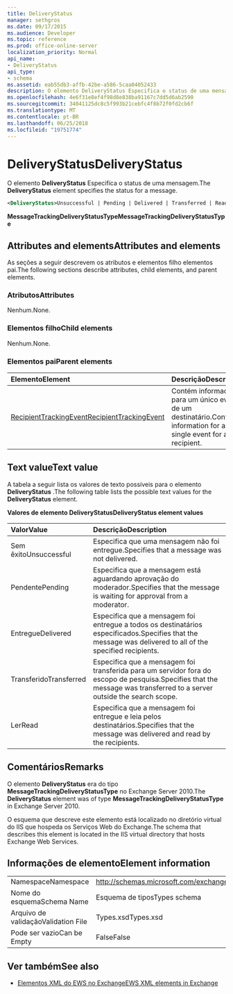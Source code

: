 ```yaml
---
title: DeliveryStatus
manager: sethgros
ms.date: 09/17/2015
ms.audience: Developer
ms.topic: reference
ms.prod: office-online-server
localization_priority: Normal
api_name:
- DeliveryStatus
api_type:
- schema
ms.assetid: eab55db3-affb-42be-a586-5caa04052433
description: O elemento DeliveryStatus Especifica o status de uma mensagem.
ms.openlocfilehash: 4e6f31e8ef4f98d8e838ba91167c7dd5d6ab2590
ms.sourcegitcommit: 34041125dc8c5f993b21cebfc4f8b72f0fd2cb6f
ms.translationtype: MT
ms.contentlocale: pt-BR
ms.lasthandoff: 06/25/2018
ms.locfileid: "19751774"
---
```

# <a name="deliverystatus"></a><span data-ttu-id="9652d-103">DeliveryStatus</span><span class="sxs-lookup"><span data-stu-id="9652d-103">DeliveryStatus</span></span>

<span data-ttu-id="9652d-104">O elemento **DeliveryStatus** Especifica o status de uma mensagem.</span><span class="sxs-lookup"><span data-stu-id="9652d-104">The **DeliveryStatus** element specifies the status for a message.</span></span> 
  
```XML
<DeliveryStatus>Unsuccessful | Pending | Delivered | Transferred | Read</DeliveryStatus>
```

 <span data-ttu-id="9652d-105">**MessageTrackingDeliveryStatusType**</span><span class="sxs-lookup"><span data-stu-id="9652d-105">**MessageTrackingDeliveryStatusType**</span></span>
## <a name="attributes-and-elements"></a><span data-ttu-id="9652d-106">Attributes and elements</span><span class="sxs-lookup"><span data-stu-id="9652d-106">Attributes and elements</span></span>

<span data-ttu-id="9652d-107">As seções a seguir descrevem os atributos e elementos filho elementos pai.</span><span class="sxs-lookup"><span data-stu-id="9652d-107">The following sections describe attributes, child elements, and parent elements.</span></span>
  
### <a name="attributes"></a><span data-ttu-id="9652d-108">Atributos</span><span class="sxs-lookup"><span data-stu-id="9652d-108">Attributes</span></span>

<span data-ttu-id="9652d-109">Nenhum.</span><span class="sxs-lookup"><span data-stu-id="9652d-109">None.</span></span>
  
### <a name="child-elements"></a><span data-ttu-id="9652d-110">Elementos filho</span><span class="sxs-lookup"><span data-stu-id="9652d-110">Child elements</span></span>

<span data-ttu-id="9652d-111">Nenhum.</span><span class="sxs-lookup"><span data-stu-id="9652d-111">None.</span></span>
  
### <a name="parent-elements"></a><span data-ttu-id="9652d-112">Elementos pai</span><span class="sxs-lookup"><span data-stu-id="9652d-112">Parent elements</span></span>

|<span data-ttu-id="9652d-113">**Elemento**</span><span class="sxs-lookup"><span data-stu-id="9652d-113">**Element**</span></span>|<span data-ttu-id="9652d-114">**Descrição**</span><span class="sxs-lookup"><span data-stu-id="9652d-114">**Description**</span></span>|
|:-----|:-----|
|[<span data-ttu-id="9652d-115">RecipientTrackingEvent</span><span class="sxs-lookup"><span data-stu-id="9652d-115">RecipientTrackingEvent</span></span>](recipienttrackingevent.md) <br/> |<span data-ttu-id="9652d-116">Contém informações para um único evento de um destinatário.</span><span class="sxs-lookup"><span data-stu-id="9652d-116">Contains information for a single event for a recipient.</span></span>  <br/> |
   
## <a name="text-value"></a><span data-ttu-id="9652d-117">Text value</span><span class="sxs-lookup"><span data-stu-id="9652d-117">Text value</span></span>

<span data-ttu-id="9652d-118">A tabela a seguir lista os valores de texto possíveis para o elemento **DeliveryStatus** .</span><span class="sxs-lookup"><span data-stu-id="9652d-118">The following table lists the possible text values for the **DeliveryStatus** element.</span></span> 
  
<span data-ttu-id="9652d-119">**Valores de elemento DeliveryStatus**</span><span class="sxs-lookup"><span data-stu-id="9652d-119">**DeliveryStatus element values**</span></span>

|<span data-ttu-id="9652d-120">**Valor**</span><span class="sxs-lookup"><span data-stu-id="9652d-120">**Value**</span></span>|<span data-ttu-id="9652d-121">**Descrição**</span><span class="sxs-lookup"><span data-stu-id="9652d-121">**Description**</span></span>|
|:-----|:-----|
|<span data-ttu-id="9652d-122">Sem êxito</span><span class="sxs-lookup"><span data-stu-id="9652d-122">Unsuccessful</span></span>  <br/> |<span data-ttu-id="9652d-123">Especifica que uma mensagem não foi entregue.</span><span class="sxs-lookup"><span data-stu-id="9652d-123">Specifies that a message was not delivered.</span></span>  <br/> |
|<span data-ttu-id="9652d-124">Pendente</span><span class="sxs-lookup"><span data-stu-id="9652d-124">Pending</span></span>  <br/> |<span data-ttu-id="9652d-125">Especifica que a mensagem está aguardando aprovação do moderador.</span><span class="sxs-lookup"><span data-stu-id="9652d-125">Specifies that the message is waiting for approval from a moderator.</span></span>  <br/> |
|<span data-ttu-id="9652d-126">Entregue</span><span class="sxs-lookup"><span data-stu-id="9652d-126">Delivered</span></span>  <br/> |<span data-ttu-id="9652d-127">Especifica que a mensagem foi entregue a todos os destinatários especificados.</span><span class="sxs-lookup"><span data-stu-id="9652d-127">Specifies that the message was delivered to all of the specified recipients.</span></span>  <br/> |
|<span data-ttu-id="9652d-128">Transferido</span><span class="sxs-lookup"><span data-stu-id="9652d-128">Transferred</span></span>  <br/> |<span data-ttu-id="9652d-129">Especifica que a mensagem foi transferida para um servidor fora do escopo de pesquisa.</span><span class="sxs-lookup"><span data-stu-id="9652d-129">Specifies that the message was transferred to a server outside the search scope.</span></span>  <br/> |
|<span data-ttu-id="9652d-130">Ler</span><span class="sxs-lookup"><span data-stu-id="9652d-130">Read</span></span>  <br/> |<span data-ttu-id="9652d-131">Especifica que a mensagem foi entregue e leia pelos destinatários.</span><span class="sxs-lookup"><span data-stu-id="9652d-131">Specifies that the message was delivered and read by the recipients.</span></span>  <br/> |
   
## <a name="remarks"></a><span data-ttu-id="9652d-132">Comentários</span><span class="sxs-lookup"><span data-stu-id="9652d-132">Remarks</span></span>

<span data-ttu-id="9652d-133">O elemento **DeliveryStatus** era do tipo **MessageTrackingDeliveryStatusType** no Exchange Server 2010.</span><span class="sxs-lookup"><span data-stu-id="9652d-133">The **DeliveryStatus** element was of type **MessageTrackingDeliveryStatusType** in Exchange Server 2010.</span></span> 
  
<span data-ttu-id="9652d-134">O esquema que descreve este elemento está localizado no diretório virtual do IIS que hospeda os Serviços Web do Exchange.</span><span class="sxs-lookup"><span data-stu-id="9652d-134">The schema that describes this element is located in the IIS virtual directory that hosts Exchange Web Services.</span></span>
  
## <a name="element-information"></a><span data-ttu-id="9652d-135">Informações de elemento</span><span class="sxs-lookup"><span data-stu-id="9652d-135">Element information</span></span>

|||
|:-----|:-----|
|<span data-ttu-id="9652d-136">Namespace</span><span class="sxs-lookup"><span data-stu-id="9652d-136">Namespace</span></span>  <br/> |http://schemas.microsoft.com/exchange/services/2006/types  <br/> |
|<span data-ttu-id="9652d-137">Nome do esquema</span><span class="sxs-lookup"><span data-stu-id="9652d-137">Schema Name</span></span>  <br/> |<span data-ttu-id="9652d-138">Esquema de tipos</span><span class="sxs-lookup"><span data-stu-id="9652d-138">Types schema</span></span>  <br/> |
|<span data-ttu-id="9652d-139">Arquivo de validação</span><span class="sxs-lookup"><span data-stu-id="9652d-139">Validation File</span></span>  <br/> |<span data-ttu-id="9652d-140">Types.xsd</span><span class="sxs-lookup"><span data-stu-id="9652d-140">Types.xsd</span></span>  <br/> |
|<span data-ttu-id="9652d-141">Pode ser vazio</span><span class="sxs-lookup"><span data-stu-id="9652d-141">Can be Empty</span></span>  <br/> |<span data-ttu-id="9652d-142">False</span><span class="sxs-lookup"><span data-stu-id="9652d-142">False</span></span>  <br/> |
   
## <a name="see-also"></a><span data-ttu-id="9652d-143">Ver também</span><span class="sxs-lookup"><span data-stu-id="9652d-143">See also</span></span>

- [<span data-ttu-id="9652d-144">Elementos XML do EWS no Exchange</span><span class="sxs-lookup"><span data-stu-id="9652d-144">EWS XML elements in Exchange</span></span>](ews-xml-elements-in-exchange.md)

